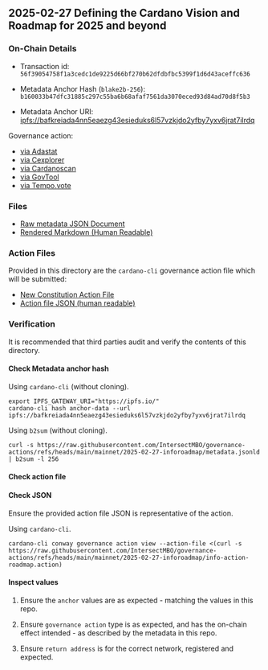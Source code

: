 ## 2025-02-27 Defining the Cardano Vision and Roadmap for 2025 and beyond

### On-Chain Details

- Transaction id: `56f39054758f1a3cedc1de9225d66bf270b62dfdbfbc5399f1d6d43aceffc636`

- Metadata Anchor Hash (`blake2b-256`): `b160033b47dfc31885c297c55ba6b68afaf7561da3070eced93d84ad70d8f5b3`
- Metadata Anchor URI: <ipfs://bafkreiada4nn5eaezg43esieduks6l57vzkjdo2yfby7yxv6jrat7ilrdq>

Governance action:
- [via Adastat](https://adastat.net/governances/56f39054758f1a3cedc1de9225d66bf270b62dfdbfbc5399f1d6d43aceffc63600)
- [via Cexplorer](https://cexplorer.io/governance/10)
- [via Cardanoscan](https://cardanoscan.io/govAction/gov_action12meeq4r43udremwpm6fzt4nt7fctvt0ah7798x036m2r4nhlccmqqhmr9wx)
- [via GovTool](https://gov.tools/governance_actions/56f39054758f1a3cedc1de9225d66bf270b62dfdbfbc5399f1d6d43aceffc636#0)
- [via Tempo.vote](https://tempo.vote/governance-actions)

### Files

- [Raw metadata JSON Document](./metadata.jsonld)
- [Rendered Markdown (Human Readable)](./metadata.jsonld.md)

### Action Files

Provided in this directory are the `cardano-cli` governance action file which will be submitted:

- [New Constitution Action File](./new-const-replace-interim.action)
- [Action file JSON (human readable)](./new-const-replace-interim.action.json)

### Verification

It is recommended that third parties audit and verify the contents of this directory.

#### Check Metadata anchor hash

Using `cardano-cli` (without cloning).

```shell
export IPFS_GATEWAY_URI="https://ipfs.io/"
cardano-cli hash anchor-data --url ipfs://bafkreiada4nn5eaezg43esieduks6l57vzkjdo2yfby7yxv6jrat7ilrdq
```

Using `b2sum` (without cloning).

```shell
curl -s https://raw.githubusercontent.com/IntersectMBO/governance-actions/refs/heads/main/mainnet/2025-02-27-inforoadmap/metadata.jsonld | b2sum -l 256
```

#### Check action file

#### Check JSON

Ensure the provided action file JSON is representative of the action.

Using `cardano-cli`.

```shell
cardano-cli conway governance action view --action-file <(curl -s https://raw.githubusercontent.com/IntersectMBO/governance-actions/refs/heads/main/mainnet/2025-02-27-inforoadmap/info-action-roadmap.action)
```

#### Inspect values

1. Ensure the `anchor` values are as expected - matching the values in this repo.

2. Ensure `governance action` type is as expected, and has the on-chain effect intended - as described by the metadata in this repo.

3. Ensure `return address` is for the correct network, registered and expected.

